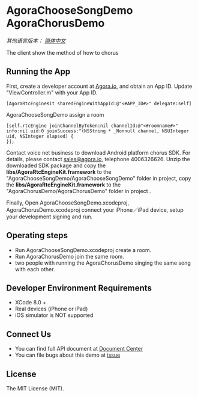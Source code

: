 # AgoraChooseSongDemo AgoraChorusDemo

*其他语言版本： [简体中文](README.md)*

The client show the method of  how to chorus 

## Running the App
First, create a developer account at [Agora.io](https://dashboard.agora.io/signin/), and obtain an App ID. Update "ViewController.m" with your App ID.

```
[AgoraRtcEngineKit sharedEngineWithAppId:@"<#APP_ID#>" delegate:self] 
```
AgoraChooseSongDemo assign a room
```
[self.rtcEngine joinChannelByToken:nil channelId:@"<#roomname#>"  info:nil uid:0 joinSuccess:^(NSString * _Nonnull channel, NSUInteger uid, NSInteger elapsed) {
}];

```
Contact voice net business to download Android platform chorus SDK. For details, please contact sales@agora.io, telephone 4006326626. Unzip the downloaded SDK package and copy the **libs/AgoraRtcEngineKit.framework** to the "AgoraChooseSongDemo/AgoraChooseSongDemo" folder in project, copy the **libs/AgoraRtcEngineKit.framework** to the "AgoraChorusDemo/AgoraChorusDemo" folder in project . 

Finally, Open AgoraChooseSongDemo.xcodeproj,  AgoraChorusDemo.xcodeproj  connect your iPhone／iPad device, setup your development signing and run.

## Operating steps
* Run AgoraChooseSongDemo.xcodeproj create a room.
* Run AgoraChorusDemo join the same room.
* two people with running  the AgoraChorusDemo singing the same song with each other.
## Developer Environment Requirements
* XCode 8.0 +
* Real devices (iPhone or iPad)
* iOS simulator is NOT supported

## Connect Us

- You can find full API document at [Document Center](https://docs.agora.io/en/)
- You can file bugs about this demo at [issue](https://github.com/AgoraIO/Agora-client-side-AV-capturing-for-streaming-iOS/issues)

## License

The MIT License (MIT).
